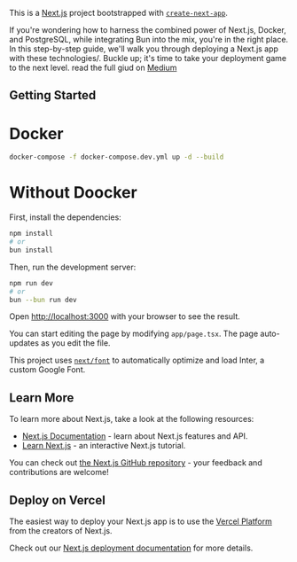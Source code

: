 This is a [Next.js](https://nextjs.org/) project bootstrapped with [`create-next-app`](https://github.com/vercel/next.js/tree/canary/packages/create-next-app).

If you're wondering how to harness the combined power of Next.js, Docker, and PostgreSQL, while integrating Bun into the mix, you're in the right place. In this step-by-step guide, we'll walk you through deploying a Next.js app with these technologies/. Buckle up; it's time to take your deployment game to the next level.
read the full giud on [Medium](https://alireza-farokhi.medium.com/how-to-deploy-a-next-js-app-with-bun-docker-and-postgressql-ee33bf2e9ec8/)

## Getting Started
# Docker
```bash
docker-compose -f docker-compose.dev.yml up -d --build
```

# Without Doocker

First, install the dependencies:
```bash
npm install
# or
bun install
```

Then, run the development server:

```bash
npm run dev
# or
bun --bun run dev
```

Open [http://localhost:3000](http://localhost:3000) with your browser to see the result.

You can start editing the page by modifying `app/page.tsx`. The page auto-updates as you edit the file.

This project uses [`next/font`](https://nextjs.org/docs/basic-features/font-optimization) to automatically optimize and load Inter, a custom Google Font.

## Learn More

To learn more about Next.js, take a look at the following resources:

- [Next.js Documentation](https://nextjs.org/docs) - learn about Next.js features and API.
- [Learn Next.js](https://nextjs.org/learn) - an interactive Next.js tutorial.

You can check out [the Next.js GitHub repository](https://github.com/vercel/next.js/) - your feedback and contributions are welcome!

## Deploy on Vercel

The easiest way to deploy your Next.js app is to use the [Vercel Platform](https://vercel.com/new?utm_medium=default-template&filter=next.js&utm_source=create-next-app&utm_campaign=create-next-app-readme) from the creators of Next.js.

Check out our [Next.js deployment documentation](https://nextjs.org/docs/deployment) for more details.

